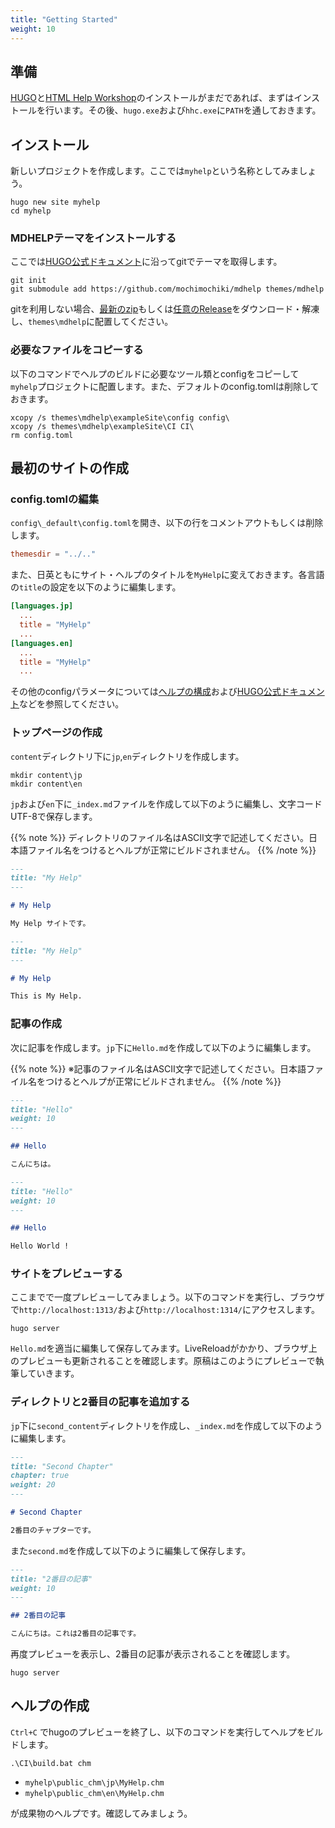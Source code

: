 ```yaml
---
title: "Getting Started"
weight: 10
---
```


## 準備

[HUGO](https://gohugo.io/)と[HTML Help Workshop](https://www.microsoft.com/en-us/download/details.aspx?id=21138)のインストールがまだであれば、まずはインストールを行います。その後、`hugo.exe`および`hhc.exe`に`PATH`を通しておきます。

## インストール

新しいプロジェクトを作成します。ここでは`myhelp`という名称としてみましょう。

```
hugo new site myhelp
cd myhelp
```

### MDHELPテーマをインストールする

ここでは[HUGO公式ドキュメント](https://gohugo.io/getting-started/quick-start/#step-3-add-a-theme)に沿ってgitでテーマを取得します。

```
git init
git submodule add https://github.com/mochimochiki/mdhelp themes/mdhelp
```

gitを利用しない場合、[最新のzip](https://github.com/mochimochiki/mdhelp/archive/master.zip)もしくは[任意のRelease](https://github.com/mochimochiki/mdhelp/releases)をダウンロード・解凍し、`themes\mdhelp`に配置してください。

### 必要なファイルをコピーする

以下のコマンドでヘルプのビルドに必要なツール類とconfigをコピーして`myhelp`プロジェクトに配置します。また、デフォルトのconfig.tomlは削除しておきます。

```
xcopy /s themes\mdhelp\exampleSite\config config\
xcopy /s themes\mdhelp\exampleSite\CI CI\
rm config.toml
```

## 最初のサイトの作成

### config.tomlの編集

`config\_default\config.toml`を開き、以下の行をコメントアウトもしくは削除します。

```toml
themesdir = "../.."
```

また、日英ともにサイト・ヘルプのタイトルを`MyHelp`に変えておきます。各言語の`title`の設定を以下のように編集します。

```toml
[languages.jp]
  ...
  title = "MyHelp"
  ...
[languages.en]
  ...
  title = "MyHelp"
  ...
```

その他のconfigパラメータについては[ヘルプの構成](../Configuration/10_ConfigureHelp.html)および[HUGO公式ドキュメント](https://gohugo.io/getting-started/configuration/)などを参照してください。

### トップページの作成

`content`ディレクトリ下に`jp`,`en`ディレクトリを作成します。

```
mkdir content\jp
mkdir content\en
```

`jp`および`en`下に`_index.md`ファイルを作成して以下のように編集し、文字コードUTF-8で保存します。

{{% note %}}
ディレクトリのファイル名はASCII文字で記述してください。日本語ファイル名をつけるとヘルプが正常にビルドされません。
{{% /note %}}

```md
---
title: "My Help"
---

# My Help

My Help サイトです。

```

```md
---
title: "My Help"
---

# My Help

This is My Help.

```

### 記事の作成

次に記事を作成します。`jp`下に`Hello.md`を作成して以下のように編集します。

{{% note %}}
※記事のファイル名はASCII文字で記述してください。日本語ファイル名をつけるとヘルプが正常にビルドされません。
{{% /note %}}

```md
---
title: "Hello"
weight: 10
---

## Hello

こんにちは。
```

```md
---
title: "Hello"
weight: 10
---

## Hello

Hello World !
```

### サイトをプレビューする

ここまでで一度プレビューしてみましょう。以下のコマンドを実行し、ブラウザで`http://localhost:1313/`および`http://localhost:1314/`にアクセスします。

```
hugo server
```

`Hello.md`を適当に編集して保存してみます。LiveReloadがかかり、ブラウザ上のプレビューも更新されることを確認します。原稿はこのようにプレビューで執筆していきます。

### ディレクトリと2番目の記事を追加する

`jp`下に`second_content`ディレクトリを作成し、`_index.md`を作成して以下のように編集します。

```md
---
title: "Second Chapter"
chapter: true
weight: 20
---

# Second Chapter

2番目のチャプターです。
```

また`second.md`を作成して以下のように編集して保存します。

```md
---
title: "2番目の記事"
weight: 10
---

## 2番目の記事

こんにちは。これは2番目の記事です。
```

再度プレビューを表示し、2番目の記事が表示されることを確認します。

```
hugo server
```

## ヘルプの作成

`Ctrl+C` でhugoのプレビューを終了し、以下のコマンドを実行してヘルプをビルドします。

```
.\CI\build.bat chm
```

* `myhelp\public_chm\jp\MyHelp.chm`
* `myhelp\public_chm\en\MyHelp.chm`

が成果物のヘルプです。確認してみましょう。